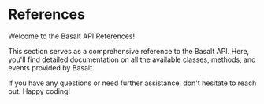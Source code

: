 # References

Welcome to the Basalt API References!

This section serves as a comprehensive reference to the Basalt API. Here, you'll find detailed documentation on all the available classes, methods, and events provided by Basalt.

If you have any questions or need further assistance, don't hesitate to reach out. Happy coding!